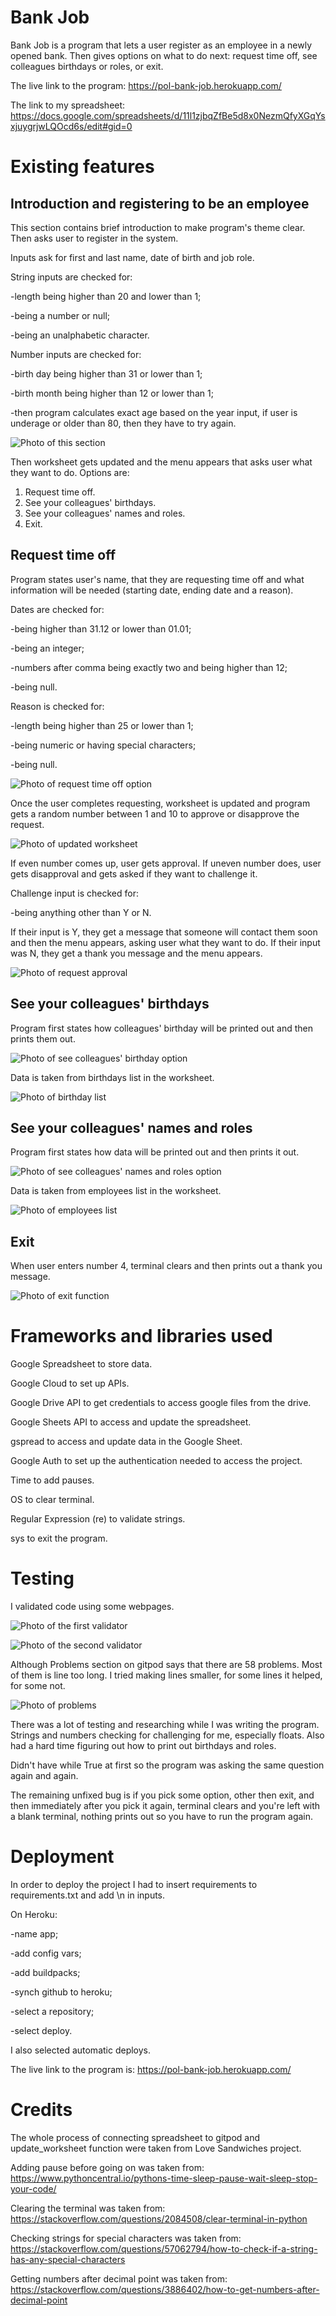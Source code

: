 # Bank Job

Bank Job is a program that lets a user register as an employee in a newly opened bank. Then gives options on what to do next: request time off, see colleagues birthdays or roles, or exit.

The live link to the program: https://pol-bank-job.herokuapp.com/

The link to my spreadsheet: https://docs.google.com/spreadsheets/d/11l1zjbqZfBe5d8x0NezmQfyXGqYsxjuygrjwLQOcd6s/edit#gid=0

# Existing features

## Introduction and registering to be an employee

This section contains brief introduction to make program's theme clear. Then asks user to register in the system.

Inputs ask for first and last name, date of birth and job role. 

String inputs are checked for:

-length being higher than 20 and lower than 1;

-being a number or null;

-being an unalphabetic character.

Number inputs are checked for:

-birth day being higher than 31 or lower than 1;

-birth month being higher than 12 or lower than 1;

-then program calculates exact age based on the year input, if user is underage or older than 80, then they have to try again.

![Photo of this section](images/register.jpg)

Then worksheet gets updated and the menu appears that asks user what they want to do. Options are:
1. Request time off.
2. See your colleagues' birthdays.
3. See your colleagues' names and roles.
4. Exit.

## Request time off

Program states user's name, that they are requesting time off and what information will be needed (starting date, ending date and a reason).

Dates are checked for:

-being higher than 31.12 or lower than 01.01;

-being an integer;

-numbers after comma being exactly two and being higher than 12;

-being null.

Reason is checked for:

-length being higher than 25 or lower than 1;

-being numeric or having special characters;

-being null.

![Photo of request time off option](images/request.jpg)

Once the user completes requesting, worksheet is updated and program gets a random number between 1 and 10 to approve or disapprove the request.

![Photo of updated worksheet](images/requests-list.jpg)

If even number comes up, user gets approval.
If uneven number does, user gets disapproval and gets asked if they want to challenge it. 

Challenge input is checked for:

-being anything other than Y or N.

If their input is Y, they get a message that someone will contact them soon and then the menu appears, asking user what they want to do.
If their input was N, they get a thank you message and the menu appears.

![Photo of request approval](images/request-validation.jpg)

## See your colleagues' birthdays
Program first states how colleagues' birthday will be printed out and then prints them out.

![Photo of see colleagues' birthday option](images/see-birthdays.jpg)

Data is taken from birthdays list in the worksheet.

![Photo of birthday list](images/birthday-list.jpg)

## See your colleagues' names and roles

Program first states how data will be printed out and then prints it out.

![Photo of see colleagues' names and roles option](images/see-roles.jpg)

Data is taken from employees list in the worksheet.

![Photo of employees list](images/roles-list.jpg)

## Exit

When user enters number 4, terminal clears and then prints out a thank you message.

![Photo of exit function](images/exit.jpg)

# Frameworks and libraries used

Google Spreadsheet to store data.

Google Cloud to set up APIs.

Google Drive API to get credentials to access google files from the drive.

Google Sheets API to access and update the spreadsheet.

gspread to access and update data in the Google Sheet.

Google Auth to set up the authentication needed to access the project.

Time to add pauses.

OS to clear terminal.

Regular Expression (re) to validate strings.

sys to exit the program.

# Testing

I validated code using some webpages.

![Photo of the first validator](images/first-validator.jpg)

![Photo of the second validator](images/second-validator.jpg)

Although Problems section on gitpod says that there are 58 problems. Most of them is line too long.
I tried making lines smaller, for some lines it helped, for some not.

![Photo of problems](images/problems.jpg)

There was a lot of testing and researching while I was writing the program. Strings and numbers checking for challenging for me, especially floats. Also had a hard time figuring out how to print out birthdays and roles. 

Didn't have while True at first so the program was asking the same question again and again.

The remaining unfixed bug is if you pick some option, other then exit, and then immediately after you pick it again, terminal clears and you're left with a blank terminal, nothing prints out so you have to run the program again.

# Deployment

In order to deploy the project I had to insert requirements to requirements.txt and add \n in inputs.

On Heroku:

-name app;

-add config vars;

-add buildpacks;

-synch github to heroku;

-select a repository;

-select deploy.

I also selected automatic deploys.

The live link to the program is: https://pol-bank-job.herokuapp.com/

# Credits

The whole process of connecting spreadsheet to gitpod and update_worksheet function were taken from Love Sandwiches project. 

Adding pause before going on was taken from: 
https://www.pythoncentral.io/pythons-time-sleep-pause-wait-sleep-stop-your-code/

Clearing the terminal was taken from: 
https://stackoverflow.com/questions/2084508/clear-terminal-in-python

Checking strings for special characters was taken from: 
https://stackoverflow.com/questions/57062794/how-to-check-if-a-string-has-any-special-characters

Getting numbers after decimal point was taken from: 
https://stackoverflow.com/questions/3886402/how-to-get-numbers-after-decimal-point